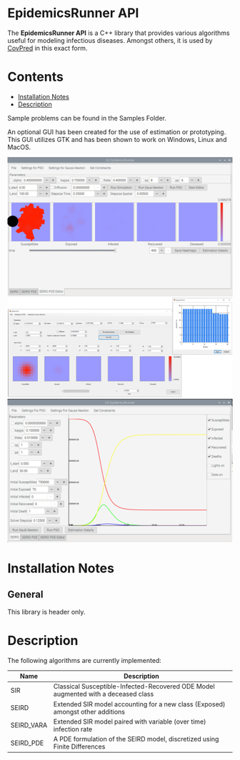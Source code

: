 # EpidemicsRunner API #

The **EpidemicsRunner API** is a C++ library that provides various algorithms
useful for modeling infectious diseases. Amongst others, it is used by [CovPred](www.CovPred.de) in this exact form.

# Contents

* [Installation Notes](#installation)
* [Description](#description)

Sample problems can be found in the Samples Folder.

An optional GUI has been created for the use of estimation or prototyping. This GUI utilizes GTK and has been shown
to work on Windows, Linux and MacOS.
 
<img src="documents/images/gui_linux2.png" alt="drawing" width="1167"/>  
<img src="documents/images/gui_winforms.png" alt="drawing" width="600"/>
<img src="documents/images/gui_linux1.png" alt="drawing" width="1139"/>  
  
# Installation Notes 
## General
This library is header only.

# Description
The following algorithms are currently implemented:

|Name|Description|
|---|---|
|SIR|Classical Susceptible-Infected-Recovered ODE Model augmented with a deceased class|
|SEIRD| Extended SIR model accounting for a new class (Exposed) amongst other additions|
|SEIRD_VARA|Extended SIR model paired with variable (over time) infection rate|
|SEIRD_PDE| A PDE formulation of the SEIRD model, discretized using Finite Differences|
